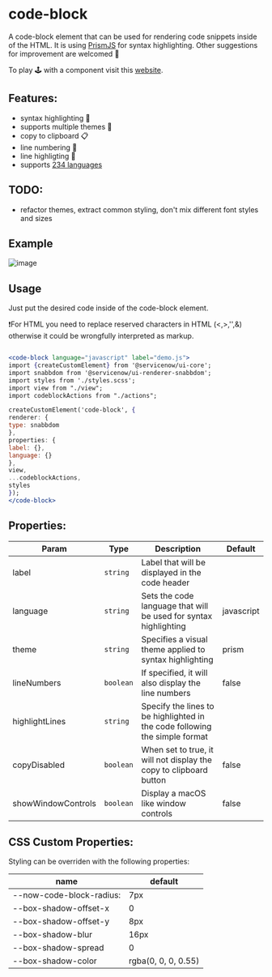 # code-block

A code-block element that can be used for rendering code snippets inside of the HTML. It is using [PrismJS](https://prismjs.com/) for syntax highlighting.
Other suggestions for improvement are welcomed 👋

To play 🕹 with a component visit this [website](https://hrobarikt.github.io/code-block).

## Features:

- syntax highlighting 🚥
- supports multiple themes 🎨
- copy to clipboard 📋
- line numbering 🔢
- line highligting 📄
- supports [234 languages](https://prismjs.com/#supported-languages)

## TODO:

- refactor themes, extract common styling, don't mix different font styles and sizes

## Example

![image](https://user-images.githubusercontent.com/19704768/96255967-1d9a9080-0fb8-11eb-818a-36236360a2cb.png)

## Usage

Just put the desired code inside of the code-block element.

❗For HTML you need to replace reserved characters in HTML (<,>,'',&) otherwise it could be wrongfully interpreted as markup.

```jsx

<code-block language="javascript" label="demo.js">
import {createCustomElement} from '@servicenow/ui-core';
import snabbdom from '@servicenow/ui-renderer-snabbdom';
import styles from './styles.scss';
import view from "./view";
import codeblockActions from "./actions";

createCustomElement('code-block', {
renderer: {
type: snabbdom
},
properties: {
label: {},
language: {}
},
view,
...codeblockActions,
styles
});
</code-block>
```

## Properties:

| Param              | Type      | Description                                                                 | Default    |
| ------------------ | --------- | --------------------------------------------------------------------------- | ---------- |
| label              | `string`  | Label that will be displayed in the code header                             |            |
| language           | `string`  | Sets the code language that will be used for syntax highlighting            | javascript |
| theme              | `string`  | Specifies a visual theme applied to syntax highlighting                     | prism      |
| lineNumbers        | `boolean` | If specified, it will also display the line numbers                         | false      |
| highlightLines     | `string`  | Specify the lines to be highlighted in the code following the simple format |            |
| copyDisabled       | `boolean` | When set to true, it will not display the copy to clipboard button          | false      |
| showWindowControls | `boolean` | Display a macOS like window controls                                        | false      |

## CSS Custom Properties:

Styling can be overriden with the following properties:

| name                     | default             |
| ------------------------ | ------------------- |
| --now-code-block-radius: | 7px                 |
| --box-shadow-offset-x    | 0                   |
| --box-shadow-offset-y    | 8px                 |
| --box-shadow-blur        | 16px                |
| --box-shadow-spread      | 0                   |
| --box-shadow-color       | rgba(0, 0, 0, 0.55) |
